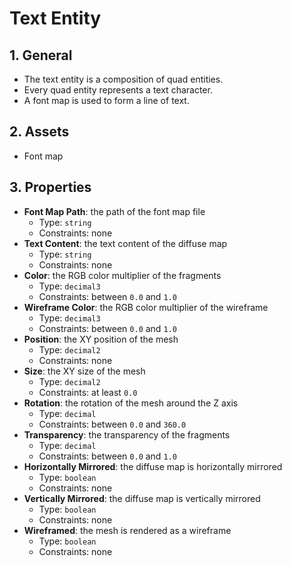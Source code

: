 # Text Entity

## 1. General

- The text entity is a composition of quad entities.
- Every quad entity represents a text character.
- A font map is used to form a line of text.

## 2. Assets

- Font map

## 3. Properties

- **Font Map Path**: the path of the font map file
  - Type: `string`
  - Constraints: none
- **Text Content**: the text content of the diffuse map
  - Type: `string`
  - Constraints: none
- **Color**: the RGB color multiplier of the fragments
  - Type: `decimal3`
  - Constraints: between `0.0` and `1.0`
- **Wireframe Color**: the RGB color multiplier of the wireframe
  - Type: `decimal3`
  - Constraints: between `0.0` and `1.0`
- **Position**: the XY position of the mesh
  - Type: `decimal2`
  - Constraints: none
- **Size**: the XY size of the mesh
  - Type: `decimal2`
  - Constraints: at least `0.0`
- **Rotation**: the rotation of the mesh around the Z axis
  - Type: `decimal`
  - Constraints: between `0.0` and `360.0`
- **Transparency**: the transparency of the fragments
  - Type: `decimal`
  - Constraints: between `0.0` and `1.0`
- **Horizontally Mirrored**: the diffuse map is horizontally mirrored
  - Type: `boolean`
  - Constraints: none
- **Vertically Mirrored**: the diffuse map is vertically mirrored
  - Type: `boolean`
  - Constraints: none
- **Wireframed**: the mesh is rendered as a wireframe
  - Type: `boolean`
  - Constraints: none

